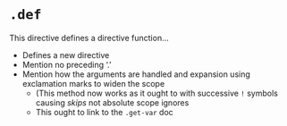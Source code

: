 # `.def`

This directive defines a directive function...
<!-- TODO: finish this -->

- Defines a new directive
- Mention no preceding ‘.’
- Mention how the arguments are handled and expansion using exclamation marks to widen the scope
	- (This method now works as it ought to with successive `!` symbols causing _skips_ not absolute scope ignores
	- This ought to link to the `.get-var` doc
